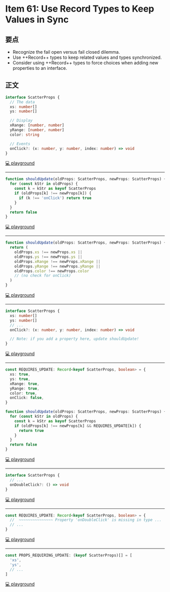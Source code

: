 # Item 61: Use Record Types to Keep Values in Sync

## 要点

- Recognize the fail open versus fail closed dilemma.
- Use ++Record++ types to keep related values and types synchronized.
- Consider using ++Record++ types to force choices when adding new properties to an interface.

## 正文

```ts
interface ScatterProps {
  // The data
  xs: number[]
  ys: number[]

  // Display
  xRange: [number, number]
  yRange: [number, number]
  color: string

  // Events
  onClick?: (x: number, y: number, index: number) => void
}
```

[💻 playground](https://www.typescriptlang.org/play/?ts=5.4.5#code/JYOwLgpgTgZghgYwgAgMoLmSUAKUD2ADgM7IDeAUMsgPQ3IAqAFigCaZxXIAexAXMhABXALYAjaAG0AugG4uAT36DREqDPlc6yACLBihADZwFXbgCU4IAOYQBk4eOgAaFU6hzFlm3eQPVLm5qntQI+Ib4UALEYFCg1prU2gCiAG4Q4MRc+CAAwobACADWAPwCABTcAo5qrgrVAVCuoKwQVUHQAJTIALwAfMip+MCs8gC+FEA)

---

```ts
function shouldUpdate(oldProps: ScatterProps, newProps: ScatterProps) {
  for (const kStr in oldProps) {
    const k = kStr as keyof ScatterProps
    if (oldProps[k] !== newProps[k]) {
      if (k !== 'onClick') return true
    }
  }
  return false
}
```

[💻 playground](https://www.typescriptlang.org/play/?ts=5.4.5#code/JYOwLgpgTgZghgYwgAgMoLmSUAKUD2ADgM7IDeAUMsgPQ3IAqAFigCaZxXIAexAXMhABXALYAjaAG0AugG4uAT36DREqDPlc6yACLBihADZwFXbgCU4IAOYQBk4eOgAaFU6hzFlm3eQPVLm5qntQI+Ib4UALEYFCg1prU2gCiAG4Q4MRc+CAAwobACADWAPwCABTcAo5qrgrVAVCuoKwQVUHQAJTIALwAfMip+MCs8gC+FDBCIAhgwDnIxEz4QoasAKqE7JDl2Wt4RMromNgHJM5cIBAA7mdHGFjQdxTdlNQwkcjlYSAxyEWoWLIUDIcKsO6vLihHJ-Iq9f6AqDIOCkIoQBT4GBoB6nAgkeTUajALHlMF3SRFaTIACEPR6ghu5MpkMJhOJXzhtPpAHIcvlCkVud0oBAwEIoCBkLEhBACYSJtQFcgRWKJch4IZiLKKBMgA)

---

```ts
function shouldUpdate(oldProps: ScatterProps, newProps: ScatterProps) {
  return (
    oldProps.xs !== newProps.xs ||
    oldProps.ys !== newProps.ys ||
    oldProps.xRange !== newProps.xRange ||
    oldProps.yRange !== newProps.yRange ||
    oldProps.color !== newProps.color
    // (no check for onClick)
  )
}
```

[💻 playground](https://www.typescriptlang.org/play/?ts=5.4.5#code/JYOwLgpgTgZghgYwgAgMoLmSUAKUD2ADgM7IDeAUMsgPQ3IAqAFigCaZxXIAexAXMhABXALYAjaAG0AugG4uAT36DREqDPlc6yACLBihADZwFXbgCU4IAOYQBk4eOgAaFU6hzFlm3eQPVLm5qntQI+Ib4UALEYFCg1prU2gCiAG4Q4MRc+CAAwobACADWAPwCABTcAo5qrgrVAVCuoKwQVUHQAJTIALwAfMip+MCs8gC+FDBCIAhgwDnIxEz4QoasAKqE7JDl2Wt4RMromNgHJM5cIBAA7mdHGFjQdxTdlNRQEGBCUCDIu9TUcKsO4AOl4yAAhD0eoIbqDwQAfBFcQH7AgkEFKSHQ2G3dHETGkJEo5BA+HeWzYmFXPGHMEUlDEgGktF0hQMqm40HsqyUpkAsn4kFhCJQTk00EiyIk7TlED4ZAIFjFZAwSKkvIFYqdLidcYUIA)

---

```ts
interface ScatterProps {
  xs: number[]
  ys: number[]
  // ...
  onClick?: (x: number, y: number, index: number) => void

  // Note: if you add a property here, update shouldUpdate!
}
```

[💻 playground](https://www.typescriptlang.org/play/?ts=5.4.5#code/JYOwLgpgTgZghgYwgAgMoLmSUAKUD2ADgM7IDeAUMsgPQ3IAqAFigCaZxXIAexAXMhABXALYAjaAG0AugG4uAT36DREqDPlc6yACLBihADZwFXbgCU4IAOYQBk4eOgAaFU6hzFlm3eQPVLm5qntQI+Ib4UALEYFCg1prU2gCiAG4Q4MRc+CAAwobACADWAPwCABTcAo5qrgrVAVCuoKwQVUHQAJTIALwAfMip+MCs8gC+FKDY8EhoGFjQeESklNS8De4aiso1UiG09AB0x9l5BcVlyJUbtcj1HU3ILW03Xb0DQyOJB8gAcviQATAGB3fBCZBwVisCHIQgEQjQMAKZAsKAQVxCQjsSDIYhMMGGVgAVSxmAgAEIKBMgA)

---

```ts
const REQUIRES_UPDATE: Record<keyof ScatterProps, boolean> = {
  xs: true,
  ys: true,
  xRange: true,
  yRange: true,
  color: true,
  onClick: false,
}

function shouldUpdate(oldProps: ScatterProps, newProps: ScatterProps) {
  for (const kStr in oldProps) {
    const k = kStr as keyof ScatterProps
    if (oldProps[k] !== newProps[k] && REQUIRES_UPDATE[k]) {
      return true
    }
  }
  return false
}
```

[💻 playground](https://www.typescriptlang.org/play/?ts=5.4.5#code/JYOwLgpgTgZghgYwgAgMoLmSUAKUD2ADgM7IDeAUMsgPQ3IAqAFigCaZxXIAexAXMhABXALYAjaAG0AugG4uAT36DREqDPlc6yACLBihADZwFXbgCU4IAOYQBk4eOgAaFU6hzFlm3eQPVLm5qntQI+Ib4UALEYFCg1prU2gCiAG4Q4MRc+CAAwobACADWAPwCABTcAo5qrgrVAVCuoKwQVUHQAJTIALwAfMip+MCs8gC+FGEgMcjmyQCKAKoAknOoAPqLODoAggzJAuYQYVCsADxFEAr4MGgYWNB4RMSuYvjhEFYDPeRmyrFCCDORT-KCA4HUCxWWwCAFArzQ3xwiHIMIRKLIZHZPIFYoCeCGYjwsaaGBCEAIMDAHLIYhMfBCQysRaEdiQcrZJlPEgCdCYbDcl5cEAQADugt59wFBBIFG6lGoMEiyHKUxmRVQsWQoGQ4VYgvlXFCOXVvWQGq1cFIl2utz5D1wMuI8mo1GAt3KesFkiK0mQAEIej8ReKnT6-QAyCOzBYrNabbZ7ZLhw2u11QCBgIRQECYsEQF2uibUYvIDNZnPIAlE8YUIA)

---

```ts
interface ScatterProps {
  // ...
  onDoubleClick?: () => void
}
```

[💻 playground](https://www.typescriptlang.org/play/?ts=5.4.5#code/JYOwLgpgTgZghgYwgAgMoLmSUAKUD2ADgM7IDeAUMsgPQ3IAqAFigCaZxXIAexAXMhABXALYAjaAG0AugG4uAT36DREqDPlc6yACLBihADZwFXbgCU4IAOYQBk4eOgAaFU6hzFlm3eQPVLm5qntQI+Ib4UALEYFCg1prU2gCiAG4Q4MRc+CAAwobACADWAPwCABTcAo5qrgrVAVCuoKwQVUHQAJTIALwAfMip+MCs8gC+FKDY8EhoGFjQeESklEn0AHSb2SA6+EJihhD5haUV3f2Dw6MUE0A)

---

```ts
const REQUIRES_UPDATE: Record<keyof ScatterProps, boolean> = {
  //  ~~~~~~~~~~~~~~~ Property 'onDoubleClick' is missing in type ...
  // ...
}
```

[💻 playground](https://www.typescriptlang.org/play/?ts=5.4.5#code/JYOwLgpgTgZghgYwgAgMoLmSUAKUD2ADgM7IDeAUMsgPQ3IAqAFigCaZxXIAexAXMhABXALYAjaAG0AugG4uAT36DREqDPlc6yACLBihADZwFXbgCU4IAOYQBk4eOgAaFU6hzFlm3eQPVLm5qntQI+Ib4UALEYFCg1prU2gCiAG4Q4MRc+CAAwobACADWAPwCABTcAo5qrgrVAVCuoKwQVUHQAJTIALwAfMip+MCs8gC+FKDY8EhoGFjQeESklEn0AHSb2SA6+EJihhD5haUV3f2Dw6MUE2EgMcjmyQCKAKoAkk+oAPqvODoAQQYyQE5ggYSgrAAPEUIAp8DA5phsEsSK4xPhwhArAMeuQtPRkAA-Emksnk5Co6BgBTIADkOV2+0Ox2KdOQ+mQIn0xHiHJAyBphBQm3WBOQuQA8gBZHBfVBmZSxIQQZyKJVQFVq6gWKy2ATK1VePW+Q3a5BhCJRQWao3UHKsooCeCGYh22j0ZIAOR0N00QA)

---

```ts
const PROPS_REQUIRING_UPDATE: (keyof ScatterProps)[] = [
  'xs',
  'ys',
  // ...
]
```

[💻 playground](https://www.typescriptlang.org/play/?ts=5.4.5#code/JYOwLgpgTgZghgYwgAgMoLmSUAKUD2ADgM7IDeAUMsgPQ3IAqAFigCaZxXIAexAXMhABXALYAjaAG0AugG4uAT36DREqDPlc6yACLBihADZwFXbgCU4IAOYQBk4eOgAaFU6hzFlm3eQPVLm5qntQI+Ib4UALEYFCg1prU2gCiAG4Q4MRc+CAAwobACADWAPwCABTcAo5qrgrVAVCuoKwQVUHQAJTIALwAfMip+MCs8gC+FKDY8EhoGFjQeESklEn0AHSb2SA6+EJihhD5haUV3f2Dw6MUE2EgMcg45gDyOKgA+ubJAIoAqgCS5n+ADkAOLvX44HQAQQYyQqRQgCnwMDmmGwSxInRkvT8XAA5Lx8c4CUpiVoNltPEA)
